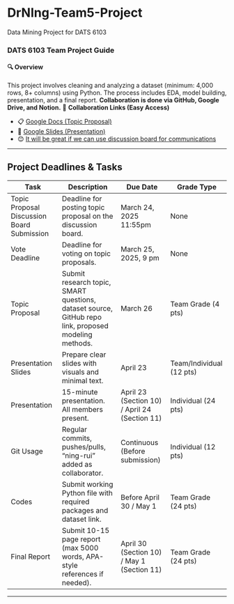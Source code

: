 # DrNIng-Team5-Project
Data Mining Project for DATS 6103
### DATS 6103 Team Project Guide

#### 🔍 **Overview**
This project involves cleaning and analyzing a dataset (minimum: 4,000 rows, 8+ columns) using Python. The process includes EDA, model building, presentation, and a final report. **Collaboration is done via GitHub, Google Drive, and Notion.**
📂 **Collaboration Links (Easy Access)**  
- 📋 [Google Docs (Topic Proposal)](https://docs.google.com/document/d/1Gi-vhqmPNqfE1nJQGsywApNE7gXgoZnenhc0vEQh77I/edit?usp=sharing)  
- 📄 [Google Slides (Presentation)](https://docs.google.com/presentation/d/1nG1CfKmA0BDDYCVTSVrcctgdW9TENTTGFHUi0JE7yg0/edit?usp=sharing)  
- 😊 [It will be great if we can use discussion board for communications](https://github.com/yeobian/DrNIng-Team5-Project/discussions)
---
##  **Project Deadlines & Tasks**
| Task                  | Description                            | Due Date              | Grade Type       |
|-----------------------|----------------------------------------|-----------------------|------------------|
| Topic Proposal Discussion Board Submission | Deadline for posting topic proposal on the discussion board. | March 24, 2025 11:55pm       | None             |
| Vote Deadline         | Deadline for voting on topic proposals. | March 25, 2025, 9 pm  | None             |
| Topic Proposal        | Submit research topic, SMART questions, dataset source, GitHub repo link, proposed modeling methods. | March 26             | Team Grade (4 pts)|
| Presentation Slides   | Prepare clear slides with visuals and minimal text.         | April 23             | Team/Individual (12 pts)|
| Presentation          | 15-minute presentation. All members present. | April 23 (Section 10) / April 24 (Section 11) | Individual (24 pts)|
| Git Usage             | Regular commits, pushes/pulls, “ning-rui” added as collaborator. | Continuous (Before submission) | Individual (12 pts)|
| Codes                 | Submit working Python file with required packages and dataset link. | Before April 30 / May 1 | Team Grade (24 pts)|
| Final Report          | Submit 10-15 page report (max 5000 words, APA-style references if needed). | April 30 (Section 10) / May 1 (Section 11) | Team Grade (24 pts)|

---

